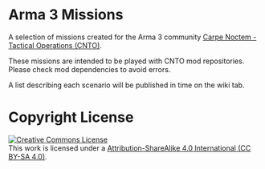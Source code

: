 # Arma 3 Missions
A selection of missions created for the Arma 3 community <a rel="cnto" href="https://www.carpenoctem.co/">Carpe Noctem - Tactical Operations (CNTO)</a>.

These missions are intended to be played with CNTO mod repositories. Please check mod dependencies to avoid errors.

A list describing each scenario will be published in time on the wiki tab.




# Copyright License

<a rel="license" href="http://creativecommons.org/licenses/by-nc-sa/4.0/"><img alt="Creative Commons License" style="border-width:0" src="https://i.creativecommons.org/l/by-nc-sa/4.0/88x31.png" /></a><br />This work is licensed under a <a rel="license" href="https://creativecommons.org/licenses/by-sa/4.0/">Attribution-ShareAlike 4.0 International (CC BY-SA 4.0)</a>.
